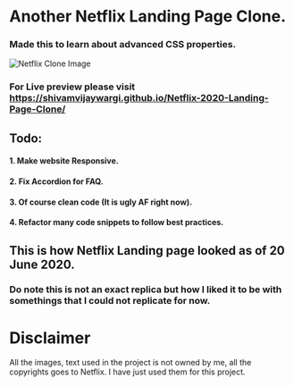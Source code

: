 # Another Netflix Landing Page Clone.

### Made this to learn about advanced CSS properties.

![Netflix Clone Image](https://i.imgur.com/clxP4Jy.jpg 'Netflix Clone Image')

### For Live preview please visit https://shivamvijaywargi.github.io/Netflix-2020-Landing-Page-Clone/

## Todo:

#### 1. Make website Responsive.

#### 2. Fix Accordion for FAQ.

#### 3. Of course clean code (It is ugly AF right now).

#### 4. Refactor many code snippets to follow best practices.

## This is how Netflix Landing page looked as of 20 June 2020.

### Do note this is not an exact replica but how I liked it to be with somethings that I could not replicate for now.

# Disclaimer

All the images, text used in the project is not owned by me, all the copyrights goes to Netflix. I have just used them for this project.
